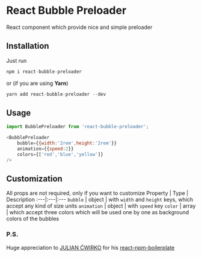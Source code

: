 # React Bubble Preloader
React component which provide nice and simple preloader

## Installation
Just run
```javascript
npm i react-bubble-preloader
```
or (if you are using __Yarn__)
```javascript
yarn add react-bubble-preloader --dev
```

## Usage
```javascript
import BubblePreloader from 'react-bubble-preloader';

<BubblePreloader
    bubble={{width:'2rem',height:'2rem'}}
    animation={{speed:2}}
    colors={['red','blue','yellow']}
/>
```

## Customization
All props are not required, only if you want to customize
Property | Type | Description
:---|:---|:---
`bubble` | object | with `width` and `height` keys, which accept any kind of size units
`animation` | object | with `speed` key
`color` | array | which accept three colors which will be used one by one as background colors of the bubbles

### P.S.
Huge appreciation to [JULIAN ĆWIRKO](http://julian.io/) for his [react-npm-boilerplate](https://github.com/juliancwirko/react-npm-boilerplate)
